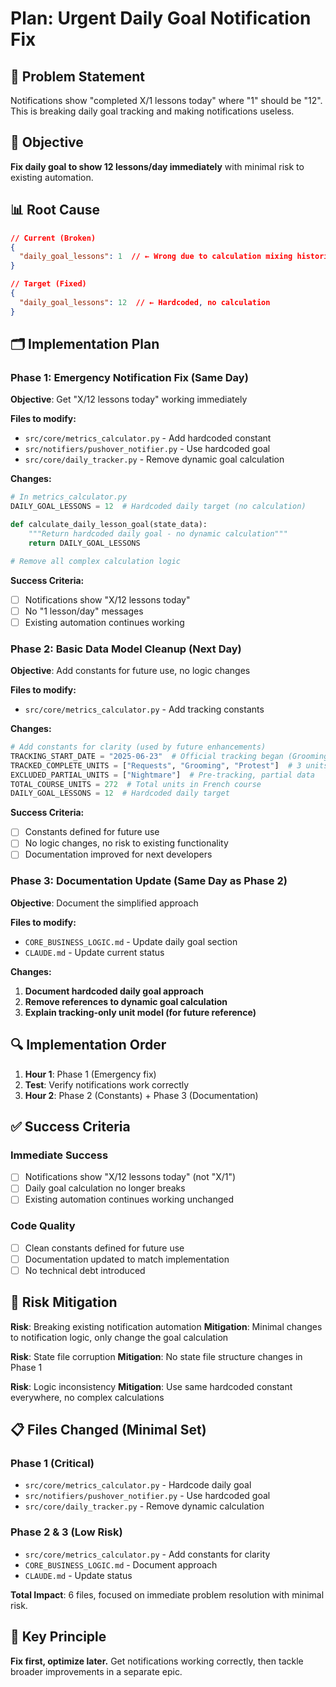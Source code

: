 # Plan: Urgent Daily Goal Notification Fix

## 🚨 Problem Statement
Notifications show "completed X/1 lessons today" where "1" should be "12". This is breaking daily goal tracking and making notifications useless.

## 🎯 Objective
**Fix daily goal to show 12 lessons/day immediately** with minimal risk to existing automation.

## 📊 Root Cause
```json
// Current (Broken)
{
  "daily_goal_lessons": 1  // ← Wrong due to calculation mixing historical + tracking data
}

// Target (Fixed)
{
  "daily_goal_lessons": 12  // ← Hardcoded, no calculation
}
```

## 🗂️ Implementation Plan

### Phase 1: Emergency Notification Fix (Same Day)
**Objective**: Get "X/12 lessons today" working immediately

**Files to modify:**
- `src/core/metrics_calculator.py` - Add hardcoded constant
- `src/notifiers/pushover_notifier.py` - Use hardcoded goal  
- `src/core/daily_tracker.py` - Remove dynamic goal calculation

**Changes:**
```python
# In metrics_calculator.py
DAILY_GOAL_LESSONS = 12  # Hardcoded daily target (no calculation)

def calculate_daily_lesson_goal(state_data):
    """Return hardcoded daily goal - no dynamic calculation"""
    return DAILY_GOAL_LESSONS

# Remove all complex calculation logic
```

**Success Criteria:**
- [ ] Notifications show "X/12 lessons today"
- [ ] No "1 lesson/day" messages
- [ ] Existing automation continues working

### Phase 2: Basic Data Model Cleanup (Next Day)
**Objective**: Add constants for future use, no logic changes

**Files to modify:**
- `src/core/metrics_calculator.py` - Add tracking constants

**Changes:**
```python
# Add constants for clarity (used by future enhancements)
TRACKING_START_DATE = "2025-06-23"  # Official tracking began (Grooming unit start) 
TRACKED_COMPLETE_UNITS = ["Requests", "Grooming", "Protest"]  # 3 units since start
EXCLUDED_PARTIAL_UNITS = ["Nightmare"]  # Pre-tracking, partial data
TOTAL_COURSE_UNITS = 272  # Total units in French course
DAILY_GOAL_LESSONS = 12  # Hardcoded daily target
```

**Success Criteria:**
- [ ] Constants defined for future use
- [ ] No logic changes, no risk to existing functionality
- [ ] Documentation improved for next developers

### Phase 3: Documentation Update (Same Day as Phase 2)
**Objective**: Document the simplified approach

**Files to modify:**
- `CORE_BUSINESS_LOGIC.md` - Update daily goal section
- `CLAUDE.md` - Update current status

**Changes:**
1. **Document hardcoded daily goal approach**
2. **Remove references to dynamic goal calculation**
3. **Explain tracking-only unit model (for future reference)**

## 🔍 Implementation Order
1. **Hour 1**: Phase 1 (Emergency fix)
2. **Test**: Verify notifications work correctly  
3. **Hour 2**: Phase 2 (Constants) + Phase 3 (Documentation)

## ✅ Success Criteria

### Immediate Success
- [ ] Notifications show "X/12 lessons today" (not "X/1")
- [ ] Daily goal calculation no longer breaks
- [ ] Existing automation continues working unchanged

### Code Quality
- [ ] Clean constants defined for future use
- [ ] Documentation updated to match implementation
- [ ] No technical debt introduced

## 🚨 Risk Mitigation

**Risk**: Breaking existing notification automation
**Mitigation**: Minimal changes to notification logic, only change the goal calculation

**Risk**: State file corruption
**Mitigation**: No state file structure changes in Phase 1

**Risk**: Logic inconsistency
**Mitigation**: Use same hardcoded constant everywhere, no complex calculations

## 📋 Files Changed (Minimal Set)

### Phase 1 (Critical)
- `src/core/metrics_calculator.py` - Hardcode daily goal
- `src/notifiers/pushover_notifier.py` - Use hardcoded goal
- `src/core/daily_tracker.py` - Remove dynamic calculation

### Phase 2 & 3 (Low Risk)  
- `src/core/metrics_calculator.py` - Add constants for clarity
- `CORE_BUSINESS_LOGIC.md` - Document approach
- `CLAUDE.md` - Update status

**Total Impact**: 6 files, focused on immediate problem resolution with minimal risk.

## 🎯 Key Principle
**Fix first, optimize later.** Get notifications working correctly, then tackle broader improvements in a separate epic.